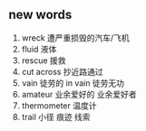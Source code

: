 ## new words

1. wreck 遭严重损毁的汽车/飞机
2. fluid 液体
3. rescue 援救
4. cut across 抄近路通过
5. vain 徒劳的 in vain 徒劳无功
6. amateur 业余爱好的 业余爱好者
7. thermometer 温度计
8. trail 小径 痕迹 线索
